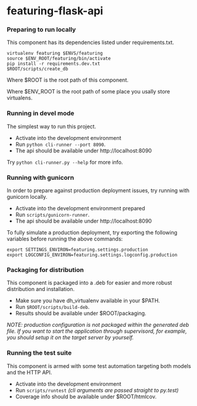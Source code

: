 featuring-flask-api
====================

### Preparing to run locally

This component has its dependencies listed under requirements.txt.

```
virtualenv featuring $ENVS/featuring
source $ENV_ROOT/featuring/bin/activate
pip install -r requirements.dev.txt
$ROOT/scripts/create_db
```

Where $ROOT is the root path of this component.  

Where $ENV_ROOT is the root path of some place you usally store virtualens.  

### Running in devel mode

The simplest way to run this project.

- Activate into the development environment
- Run ```python cli-runner --port 8090```.
- The api should be available under http://localhost:8090

Try ```python cli-runner.py --help``` for more info.

### Running with gunicorn

In order to prepare against production deployment issues, try running with gunicorn locally.  

- Activate into the development environment prepared
- Run ```scripts/gunicorn-runner```.
- The api should be available under http://localhost:8090

To fully simulate a production deployment, try exporting the following variables before running the above commands:
```
export SETTINGS_ENVIRON=featuring.settings.production
export LOGCONFIG_ENVIRON=featuring.settings.logconfig.production
```

### Packaging for distribution

This component is packaged into a .deb for easier and more robust distribution and installation.

- Make sure you have dh_virtualenv available in your $PATH.
- Run ```$ROOT/scripts/build-deb```.
- Results should be available under $ROOT/packaging.

*NOTE: production configuration is not packaged within the generated deb file. If you want to start the application through supervisord, for example, you should setup it on the target server by yourself.*

### Running the test suite

This component is armed with some test automation targeting both models and the HTTP API.

- Activate into the development environment
- Run ```scripts/runtest``` *(cli arguments are passed straight to py.test)*
- Coverage info should be available under $ROOT/htmlcov.
